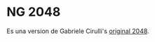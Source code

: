 # NG 2048
Es una version de Gabriele Cirulli's [original 2048](http://gabrielecirulli.github.io/2048/). 